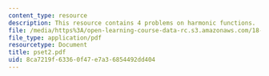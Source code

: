 ```yaml
---
content_type: resource
description: This resource contains 4 problems on harmonic functions.
file: /media/https%3A/open-learning-course-data-rc.s3.amazonaws.com/18-152-introduction-to-partial-differential-equations-fall-2005/8ca7219f63360f47e7a36854492dd404_pset2.pdf
file_type: application/pdf
resourcetype: Document
title: pset2.pdf
uid: 8ca7219f-6336-0f47-e7a3-6854492dd404
---
```

